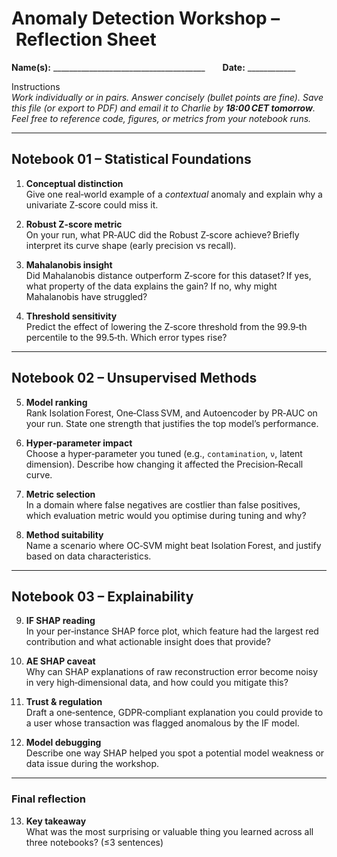 
# Anomaly Detection Workshop – Reflection Sheet

**Name(s):** ______________________________________  **Date:** ____________

Instructions  
*Work individually or in pairs. Answer concisely (bullet points are fine). Save this file (or export to PDF) and email it to Charlie by **18:00 CET tomorrow**. Feel free to reference code, figures, or metrics from your notebook runs.*

---

## Notebook 01 – Statistical Foundations

1. **Conceptual distinction**  
   Give one real‑world example of a *contextual* anomaly and explain why a univariate Z‑score could miss it.

2. **Robust Z‑score metric**  
   On your run, what PR‑AUC did the Robust Z‑score achieve? Briefly interpret its curve shape (early precision vs recall).

3. **Mahalanobis insight**  
   Did Mahalanobis distance outperform Z‑score for this dataset? If yes, what property of the data explains the gain? If no, why might Mahalanobis have struggled?

4. **Threshold sensitivity**  
   Predict the effect of lowering the Z‑score threshold from the 99.9‑th percentile to the 99.5‑th. Which error types rise?

---

## Notebook 02 – Unsupervised Methods

5. **Model ranking**  
   Rank Isolation Forest, One‑Class SVM, and Autoencoder by PR‑AUC on your run. State one strength that justifies the top model’s performance.

6. **Hyper‑parameter impact**  
   Choose a hyper‑parameter you tuned (e.g., `contamination`, `ν`, latent dimension). Describe how changing it affected the Precision‑Recall curve.

7. **Metric selection**  
   In a domain where false negatives are costlier than false positives, which evaluation metric would you optimise during tuning and why?

8. **Method suitability**  
   Name a scenario where OC‑SVM might beat Isolation Forest, and justify based on data characteristics.

---

## Notebook 03 – Explainability

9. **IF SHAP reading**  
   In your per‑instance SHAP force plot, which feature had the largest red contribution and what actionable insight does that provide?

10. **AE SHAP caveat**  
    Why can SHAP explanations of raw reconstruction error become noisy in very high‑dimensional data, and how could you mitigate this?

11. **Trust & regulation**  
    Draft a one‑sentence, GDPR‑compliant explanation you could provide to a user whose transaction was flagged anomalous by the IF model.

12. **Model debugging**  
    Describe one way SHAP helped you spot a potential model weakness or data issue during the workshop.

---

### Final reflection

13. **Key takeaway**  
    What was the most surprising or valuable thing you learned across all three notebooks? (≤3 sentences)
